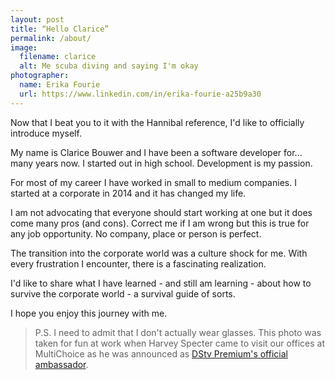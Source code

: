```yaml
---
layout: post
title: “Hello Clarice”
permalink: /about/
image:
  filename: clarice
  alt: Me scuba diving and saying I'm okay
photographer:
  name: Erika Fourie
  url: https://www.linkedin.com/in/erika-fourie-a25b9a30
---
```


Now that I beat you to it with the Hannibal reference, I'd like to officially
introduce myself.

My name is Clarice Bouwer and I have been a software developer for... many years now. I
started out in high school. Development is my passion.

For most of my career I have worked in small to medium companies. I started at
a corporate in 2014 and it has changed my life.

I am not advocating that everyone should start working at one but it does come
many pros (and cons). Correct me if I am wrong but this is
true for any job opportunity. No company, place or person is perfect.

The transition into the corporate world was a culture shock for me. With every
frustration I encounter, there is a fascinating realization.

I'd like to share what I have learned - and still am learning - about how to
survive the corporate world - a survival guide of sorts.

I hope you enjoy this journey with me.

> P.S. I need to admit that I don't actually wear glasses. This photo was taken for fun
at work when Harvey Specter came to visit our offices at MultiChoice as he was
announced as [DStv Premium's official ambassador](http://ewn.co.za/2015/08/31/Harvey-Specter-announced-as-DSTV-Premiums-official-ambassador).
